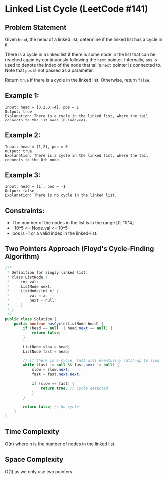 # Linked List Cycle (LeetCode #141)

## Problem Statement
Given `head`, the head of a linked list, determine if the linked list has a cycle in it.

There is a cycle in a linked list if there is some node in the list that can be reached again by continuously following the `next` pointer. Internally, `pos` is used to denote the index of the node that tail's `next` pointer is connected to. Note that `pos` is not passed as a parameter.

Return `true` if there is a cycle in the linked list. Otherwise, return `false`.

## Example 1:
```
Input: head = [3,2,0,-4], pos = 1
Output: true
Explanation: There is a cycle in the linked list, where the tail connects to the 1st node (0-indexed).
```

## Example 2:
```
Input: head = [1,2], pos = 0
Output: true
Explanation: There is a cycle in the linked list, where the tail connects to the 0th node.
```

## Example 3:
```
Input: head = [1], pos = -1
Output: false
Explanation: There is no cycle in the linked list.
```

## Constraints:
- The number of the nodes in the list is in the range [0, 10^4].
- -10^5 <= Node.val <= 10^5
- pos is -1 or a valid index in the linked-list.

## Two Pointers Approach (Floyd's Cycle-Finding Algorithm)
```java
/**
 * Definition for singly-linked list.
 * class ListNode {
 *     int val;
 *     ListNode next;
 *     ListNode(int x) {
 *         val = x;
 *         next = null;
 *     }
 * }
 */
public class Solution {
    public boolean hasCycle(ListNode head) {
        if (head == null || head.next == null) {
            return false;
        }
        
        ListNode slow = head;
        ListNode fast = head;
        
        // If there is a cycle, fast will eventually catch up to slow
        while (fast != null && fast.next != null) {
            slow = slow.next;
            fast = fast.next.next;
            
            if (slow == fast) {
                return true; // Cycle detected
            }
        }
        
        return false; // No cycle
    }
}
```

## Time Complexity
O(n) where n is the number of nodes in the linked list.

## Space Complexity
O(1) as we only use two pointers.